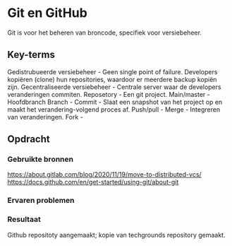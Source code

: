 # Git en GitHub
Git is voor het beheren van broncode, specifiek voor versiebeheer. 

## Key-terms
Gedistrubueerde versiebeheer - Geen single point of failure. Developers kopiëren (clone) hun repositories, waardoor er meerdere backup kopiën zijn. 
Gecentraliseerde versiebeheer - Centrale server waar de developers veranderingen commiten. 
Reposetory - Een git project. 
Main/master - Hoofdbranch 
Branch - 
Commit - Slaat een snapshot van het project op en maakt het verandering-volgend proces af. 
Push/pull -
Merge - Integreren van veranderingen. 
Fork -

## Opdracht
### Gebruikte bronnen
https://about.gitlab.com/blog/2020/11/19/move-to-distributed-vcs/
https://docs.github.com/en/get-started/using-git/about-git

### Ervaren problemen


### Resultaat
Github repositoty aangemaakt; kopie van techgrounds repository gemaakt. 
